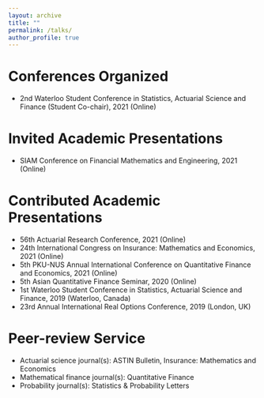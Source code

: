 ```yaml
---
layout: archive
title: ""
permalink: /talks/
author_profile: true
---
```


# Conferences Organized
* 2nd Waterloo Student Conference in Statistics, Actuarial Science and Finance (Student Co-chair), 2021 (Online)

# Invited Academic Presentations
* SIAM Conference on Financial Mathematics and Engineering, 2021 (Online)

# Contributed Academic Presentations
* 56th Actuarial Research Conference, 2021 (Online)
* 24th International Congress on Insurance: Mathematics and Economics, 2021 (Online)
* 5th PKU-NUS Annual International Conference on Quantitative Finance and Economics, 2021 (Online)
* 5th Asian Quantitative Finance Seminar, 2020 (Online)
* 1st Waterloo Student Conference in Statistics, Actuarial Science and Finance, 2019 (Waterloo, Canada)
* 23rd Annual International Real Options Conference, 2019 (London, UK)

# Peer-review Service
* Actuarial science journal(s): ASTIN Bulletin, Insurance: Mathematics and Economics
* Mathematical finance journal(s): Quantitative Finance
* Probability journal(s): Statistics & Probability Letters
